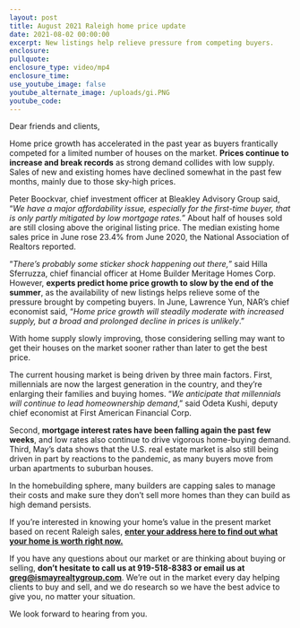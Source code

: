 ```yaml
---
layout: post
title: August 2021 Raleigh home price update
date: 2021-08-02 00:00:00
excerpt: New listings help relieve pressure from competing buyers.
enclosure:
pullquote:
enclosure_type: video/mp4
enclosure_time:
use_youtube_image: false
youtube_alternate_image: /uploads/gi.PNG
youtube_code:
---
```

Dear friends and clients,

Home price growth has accelerated in the past year as buyers frantically competed for a limited number of houses on the market.&nbsp;**Prices continue to increase and break records**&nbsp;as strong demand collides with low supply. Sales of new and existing homes have declined somewhat in the past few months, mainly due to those sky-high prices.&nbsp;

Peter Boockvar, chief investment officer at Bleakley Advisory Group said, “*We have a major affordability issue, especially for the first-time buyer, that is only partly mitigated by low mortgage rates.*” About half of houses sold are still closing above the original listing price. The median existing home sales price in June rose 23.4% from June 2020, the National Association of Realtors reported.&nbsp;

“*There’s probably some sticker shock happening out there,*” said Hilla Sferruzza, chief financial officer at Home Builder Meritage Homes Corp. However,&nbsp;**experts predict home price growth to slow by the end of the summer**, as the availability of new listings helps relieve some of the pressure brought by competing buyers. In June, Lawrence Yun, NAR’s chief economist said, “*Home price growth will steadily moderate with increased supply, but a broad and prolonged decline in prices is unlikely*.”

With home supply slowly improving, those considering selling may want to get their houses on the market sooner rather than later to get the best price.&nbsp;

The current housing market is being driven by three main factors. First, millennials are now the largest generation in the country, and they’re enlarging their families and buying homes. “*We anticipate that millennials will continue to lead homeownership demand*,” said Odeta Kushi, deputy chief economist at First American Financial Corp.

Second,&nbsp;**mortgage interest rates have been falling again the past few weeks**, and low rates also continue to drive vigorous home-buying demand. Third, May’s data shows that the U.S. real estate market is also still being driven in part by reactions to the pandemic, as many buyers move from urban apartments to suburban houses.&nbsp;

In the homebuilding sphere, many builders are capping sales to manage their costs and make sure they don’t sell more homes than they can build as high demand persists.

If you’re interested in knowing your home’s value in the present market based on recent Raleigh sales,&nbsp;**[enter your address here to find out what your home is worth right now.](https://www.searchhomesinraleigh.com/homevalue/value)**

If you have any questions about our market or are thinking about buying or selling,&nbsp;**don’t hesitate to call us at 919-518-8383 or email us at greg@ismayrealtygroup.com**. We’re out in the market every day helping clients to buy and sell, and we do research so we have the best advice to give you, no matter your situation.

We look forward to hearing from you.

